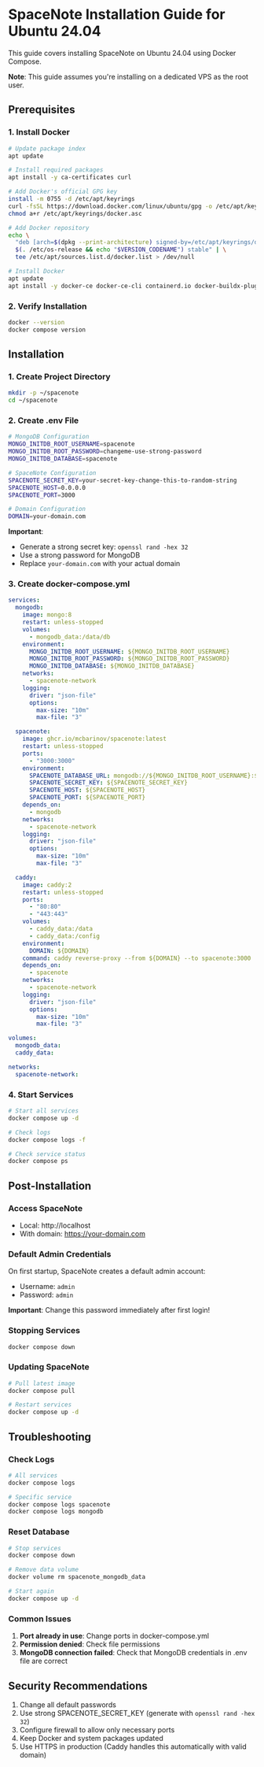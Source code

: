 # SpaceNote Installation Guide for Ubuntu 24.04

This guide covers installing SpaceNote on Ubuntu 24.04 using Docker Compose.

**Note**: This guide assumes you're installing on a dedicated VPS as the root user.

## Prerequisites

### 1. Install Docker

```bash
# Update package index
apt update

# Install required packages
apt install -y ca-certificates curl

# Add Docker's official GPG key
install -m 0755 -d /etc/apt/keyrings
curl -fsSL https://download.docker.com/linux/ubuntu/gpg -o /etc/apt/keyrings/docker.asc
chmod a+r /etc/apt/keyrings/docker.asc

# Add Docker repository
echo \
  "deb [arch=$(dpkg --print-architecture) signed-by=/etc/apt/keyrings/docker.asc] https://download.docker.com/linux/ubuntu \
  $(. /etc/os-release && echo "$VERSION_CODENAME") stable" | \
  tee /etc/apt/sources.list.d/docker.list > /dev/null

# Install Docker
apt update
apt install -y docker-ce docker-ce-cli containerd.io docker-buildx-plugin docker-compose-plugin
```

### 2. Verify Installation

```bash
docker --version
docker compose version
```

## Installation

### 1. Create Project Directory

```bash
mkdir -p ~/spacenote
cd ~/spacenote
```

### 2. Create .env File

```bash
# MongoDB Configuration
MONGO_INITDB_ROOT_USERNAME=spacenote
MONGO_INITDB_ROOT_PASSWORD=changeme-use-strong-password
MONGO_INITDB_DATABASE=spacenote

# SpaceNote Configuration
SPACENOTE_SECRET_KEY=your-secret-key-change-this-to-random-string
SPACENOTE_HOST=0.0.0.0
SPACENOTE_PORT=3000

# Domain Configuration
DOMAIN=your-domain.com
```

**Important**: 
- Generate a strong secret key: `openssl rand -hex 32`
- Use a strong password for MongoDB
- Replace `your-domain.com` with your actual domain

### 3. Create docker-compose.yml

```yaml
services:
  mongodb:
    image: mongo:8
    restart: unless-stopped
    volumes:
      - mongodb_data:/data/db
    environment:
      MONGO_INITDB_ROOT_USERNAME: ${MONGO_INITDB_ROOT_USERNAME}
      MONGO_INITDB_ROOT_PASSWORD: ${MONGO_INITDB_ROOT_PASSWORD}
      MONGO_INITDB_DATABASE: ${MONGO_INITDB_DATABASE}
    networks:
      - spacenote-network
    logging:
      driver: "json-file"
      options:
        max-size: "10m"
        max-file: "3"

  spacenote:
    image: ghcr.io/mcbarinov/spacenote:latest
    restart: unless-stopped
    ports:
      - "3000:3000"
    environment:
      SPACENOTE_DATABASE_URL: mongodb://${MONGO_INITDB_ROOT_USERNAME}:${MONGO_INITDB_ROOT_PASSWORD}@mongodb:27017/${MONGO_INITDB_DATABASE}?authSource=admin
      SPACENOTE_SECRET_KEY: ${SPACENOTE_SECRET_KEY}
      SPACENOTE_HOST: ${SPACENOTE_HOST}
      SPACENOTE_PORT: ${SPACENOTE_PORT}
    depends_on:
      - mongodb
    networks:
      - spacenote-network
    logging:
      driver: "json-file"
      options:
        max-size: "10m"
        max-file: "3"

  caddy:
    image: caddy:2
    restart: unless-stopped
    ports:
      - "80:80"
      - "443:443"
    volumes:
      - caddy_data:/data
      - caddy_data:/config
    environment:
      DOMAIN: ${DOMAIN}
    command: caddy reverse-proxy --from ${DOMAIN} --to spacenote:3000
    depends_on:
      - spacenote
    networks:
      - spacenote-network
    logging:
      driver: "json-file"
      options:
        max-size: "10m"
        max-file: "3"

volumes:
  mongodb_data:
  caddy_data:

networks:
  spacenote-network:
```

### 4. Start Services

```bash
# Start all services
docker compose up -d

# Check logs
docker compose logs -f

# Check service status
docker compose ps
```

## Post-Installation

### Access SpaceNote

- Local: http://localhost
- With domain: https://your-domain.com

### Default Admin Credentials

On first startup, SpaceNote creates a default admin account:
- Username: `admin`
- Password: `admin`

**Important**: Change this password immediately after first login!

### Stopping Services

```bash
docker compose down
```

### Updating SpaceNote

```bash
# Pull latest image
docker compose pull

# Restart services
docker compose up -d
```

## Troubleshooting

### Check Logs

```bash
# All services
docker compose logs

# Specific service
docker compose logs spacenote
docker compose logs mongodb
```

### Reset Database

```bash
# Stop services
docker compose down

# Remove data volume
docker volume rm spacenote_mongodb_data

# Start again
docker compose up -d
```

### Common Issues

1. **Port already in use**: Change ports in docker-compose.yml
2. **Permission denied**: Check file permissions
3. **MongoDB connection failed**: Check that MongoDB credentials in .env file are correct

## Security Recommendations

1. Change all default passwords
2. Use strong SPACENOTE_SECRET_KEY (generate with `openssl rand -hex 32`)
3. Configure firewall to allow only necessary ports
4. Keep Docker and system packages updated
5. Use HTTPS in production (Caddy handles this automatically with valid domain)
